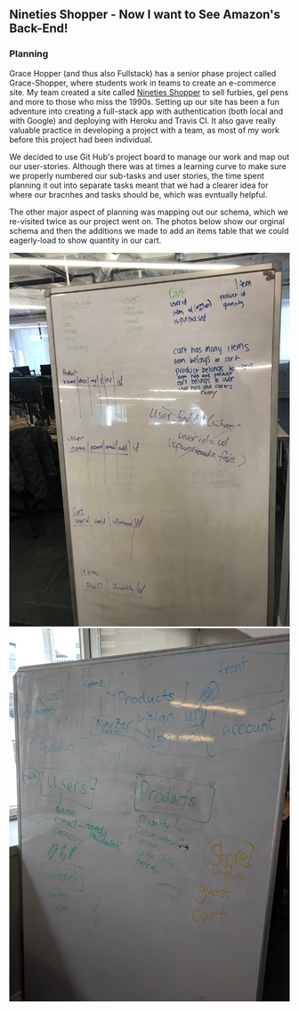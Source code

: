 ## Nineties Shopper - Now I want to See Amazon's Back-End!

### Planning

Grace Hopper (and thus also Fullstack) has a senior phase project called Grace-Shopper, where students work in teams to create an e-commerce site.  My team created a site called [Nineties Shopper](https://nineties-shopper.herokuapp.com) to sell furbies, gel pens and more to those who miss the 1990s. Setting up our site has been a fun adventure into creating a full-stack app with authentication (both local and with Google) and deploying with Heroku and Travis CI.   It also gave really valuable practice in developing a project with a team, as most of my work before this project had been individual. 

We decided to use Git Hub's project board to manage our work and map out our user-stories.  Although there was at times a learning curve to make sure we properly numbered our sub-tasks and user stories, the time spent planning it out into separate tasks meant that we had a clearer idea for where our bracnhes and tasks should be, which was evntually helpful. 

The other major aspect of planning was mapping out our schema, which we re-visited twice as our project went on.  The photos below show our orginal schema and then the additions we made to add an items table that we could eagerly-load to show quantity in our cart. 

![image](public/Schema1.jpg)
![image](public/Schema2.jpg)
